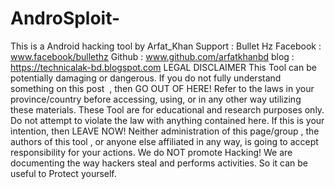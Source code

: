 # AndroSploit-
This is a Android hacking tool by  Arfat_Khan Support : Bullet Hz  Facebook : www.facebook/bullethz Github : www.github.com/arfatkhanbd  blog : https://technicalak-bd.blogspot.com LEGAL DISCLAIMER  This Tool can be potentially damaging or dangerous. If you do not fully understand something on this post  , then GO OUT OF HERE! Refer to the laws in your province/country before accessing, using, or in any other way utilizing these materials.  These Tool are for educational and research purposes only.  Do not attempt to violate the law with anything contained here. If this is your intention, then LEAVE NOW! Neither administration of this page/group , the authors of this tool , or anyone else affiliated in any way, is going to accept responsibility for your actions.  We do NOT promote Hacking! We are documenting the way hackers steal and performs activities. So it can be useful to Protect yourself.
